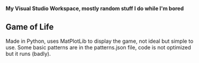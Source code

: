 #### My Visual Studio Workspace, mostly random stuff I do while I'm bored

## Game of Life 

Made in Python, uses MatPlotLib to display the game, not ideal but simple to use.
Some basic patterns are in the patterns.json file, code is not optimized but it runs (badly).
